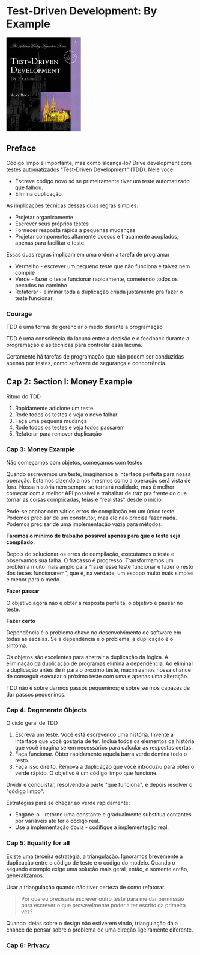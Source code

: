 # Test-Driven Development: By Example

<img src="../img/livros/test-driven-development.jpg" alt="drawing" height="250"/>

## Preface

Código limpo é importante, mas como alcança-lo? Drive development com testes automatizados "Test-Driven Development" (TDD). Nele voce:

* Escreve código novo só se primeiramente tiver um teste automatizado que falhou.
* Elimina duplicação.

As implicações técnicas dessas duas regras simples:

* Projetar organicamente
* Escrever seus próprios testes
* Fornecer resposta rápida a pequenas mudanças
* Projetar componentes altamente coesos e fracamente acoplados, apenas para facilitar o teste.

Essas duas regras implicam em uma ordem a tarefa de programar

* Vermelho - escrever um pequeno teste que não funciona e talvez nem compile
* Verde - fazer o teste funcionar rapidamente, cometendo todos os pecados no caminho
* Refatorar - eliminar toda a duplicação criada justamente pra fazer o teste funcionar

### Courage

TDD é uma forma de gerenciar o medo durante a programação

TDD é uma consciência da lacuna entre a decisão e o feedback durante a programação e as técnicas para controlar essa lacuna.

Certamente há tarefas de programação que não podem ser conduzidas apenas por testes, como software de segurança e concorrência.

## Cap 2: Section I: Money Example

Ritmo do TDD

1. Rapidamente adicione um teste
2. Rode todos os testes e veja o novo falhar
3. Faça uma pequena mudança
4. Rode todos os testes e veja todos passarem
5. Refatorar para remover duplicação

### Cap 3: Money Example

Não começamos com objetos, começamos com testes

Quando escrevemos um teste, imaginamos a interface perfeita para nossa operação. Estamos dizendo a nós mesmos como a operação será vista de fora. Nossa história nem sempre se tornará realidade, mas é melhor começar com a melhor API possível e trabalhar de tráz pra frente do que tornar as coisas complicadas, feias e "realistas" desde o início.

Pode-se acabar com vários erros de compilação em um único teste. Podemos precisar de um construtor, mas ele não precisa fazer nada. Podemos precisar de uma implementação vazia para métodos.

**Faremos o mínimo de trabalho possível apenas para que o teste seja compilado.**

Depois de solucionar os erros de compilação, executamos o teste e observamos sua falha. O fracasso é progresso. Transformamos um problema muito mais amplo para "fazer esse teste funcionar e fazer o resto dos testes funcionarem", que é, na verdade, um escopo muito mais simples e menor para o medo.

**Fazer passar**

O objetivo agora não é obter a resposta perfeita, o objetivo é passar no teste.

**Fazer certo**

Dependência é o problema chave no desenvolvimento de software em todas as escalas. Se a dependência é o problema, a duplicação é o sintoma.

Os objetos são excelentes para abstrair a duplicação da lógica. A eliminação da duplicação de programas elimina a dependência. Ao eliminar a duplicação antes de ir para o próximo teste, maximizamos nossa chance de conseguir executar o próximo teste com uma e apenas uma alteração.

TDD não é sobre darmos passos pequeninos; é sobre sermos capazes de dar passos pequeninos.

### Cap 4: Degenerate Objects

O ciclo geral de TDD

1. Escreva um teste. Você está escrevendo uma história. Invente a interface que você gostaria de ter. Inclua todos os elementos da história que você imagina serem necessários para calcular as respostas certas.
2. Faça funcionar. Obter rapidamente aquela barra verde domina todo o resto.
3. Faça isso direito. Remova a duplicação que você introduziu para obter o verde rápido. O objetivo é um código limpo que funcione.

Dividir e conquistar, resolvendo a parte "que funciona", e depois resolver o "código limpo".

Estratégias para se chegar ao verde rapidamente:

* Engane-o - retorne uma constante e gradualmente substitua contantes por variáveis até ter o código real.
* Use a implementação óbvia - codifique a implementação real.

### Cap 5: Equality for all

Existe uma terceira estratégia, a triangulação. Ignoramos brevemente a duplicação entre o código de teste e o código do modelo. Quando o segundo exemplo exige uma solução mais geral, então, e somente então, generalizamos.

Usar a triangulação quando não tiver certeza de como refatorar.

>Por que eu precisaria escrever outro teste para me dar permissão para escrever o que provavelmente poderia ter escrito da primeira vez?

Quando ideias sobre o design não estiverem vindo, triangulação dá a chance de pensar sobre o problema de uma direção ligeiramente diferente.

### Cap 6: Privacy
